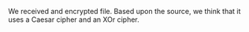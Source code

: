We received and encrypted file.  Based upon the source, we think that it uses a Caesar cipher and an XOr cipher. 